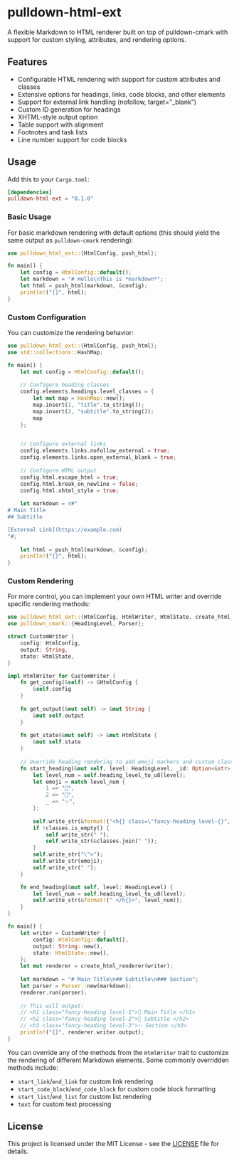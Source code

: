 # pulldown-html-ext

A flexible Markdown to HTML renderer built on top of pulldown-cmark with support for custom styling, attributes, and rendering options.

## Features

- Configurable HTML rendering with support for custom attributes and classes
- Extensive options for headings, links, code blocks, and other elements
- Support for external link handling (nofollow, target="_blank")
- Custom ID generation for headings
- XHTML-style output option
- Table support with alignment
- Footnotes and task lists
- Line number support for code blocks

## Usage

Add this to your `Cargo.toml`:

```toml
[dependencies]
pulldown-html-ext = "0.1.0"
```

### Basic Usage

For basic markdown rendering with default options (this should yield the same output as `pulldown-cmark` rendering):

```rust
use pulldown_html_ext::{HtmlConfig, push_html};

fn main() {
    let config = HtmlConfig::default();
    let markdown = "# Hello\nThis is *markdown*";
    let html = push_html(markdown, &config);
    println!("{}", html);
}
```

### Custom Configuration

You can customize the rendering behavior:

```rust
use pulldown_html_ext::{HtmlConfig, push_html};
use std::collections::HashMap;

fn main() {
    let mut config = HtmlConfig::default();
    
    // Configure heading classes
    config.elements.headings.level_classes = {
        let mut map = HashMap::new();
        map.insert(1, "title".to_string());
        map.insert(2, "subtitle".to_string());
        map
    };
    

    // Configure external links
    config.elements.links.nofollow_external = true;
    config.elements.links.open_external_blank = true;
    
    // Configure HTML output
    config.html.escape_html = true;
    config.html.break_on_newline = false;
    config.html.xhtml_style = true;
    
    let markdown = r#"
# Main Title
## Subtitle

[External Link](https://example.com)
"#;
    
    let html = push_html(markdown, &config);
    println!("{}", html);
}
```

### Custom Rendering

For more control, you can implement your own HTML writer and override specific rendering methods:

```rust
use pulldown_html_ext::{HtmlConfig, HtmlWriter, HtmlState, create_html_renderer};
use pulldown_cmark::{HeadingLevel, Parser};

struct CustomWriter {
    config: HtmlConfig,
    output: String,
    state: HtmlState,
}

impl HtmlWriter for CustomWriter {
    fn get_config(&self) -> &HtmlConfig {
        &self.config
    }
    
    fn get_output(&mut self) -> &mut String {
        &mut self.output
    }
    
    fn get_state(&mut self) -> &mut HtmlState {
        &mut self.state
    }
    
    // Override heading rendering to add emoji markers and custom classes
    fn start_heading(&mut self, level: HeadingLevel, _id: Option<&str>, classes: Vec<&str>) {
        let level_num = self.heading_level_to_u8(level);
        let emoji = match level_num {
            1 => "🎯",
            2 => "💫",
            _ => "✨",
        };
        
        self.write_str(&format!("<h{} class=\"fancy-heading level-{}", level_num, level_num));
        if !classes.is_empty() {
            self.write_str(" ");
            self.write_str(&classes.join(" "));
        }
        self.write_str("\">");
        self.write_str(emoji);
        self.write_str(" ");
    }

    fn end_heading(&mut self, level: HeadingLevel) {
        let level_num = self.heading_level_to_u8(level);
        self.write_str(&format!(" </h{}>", level_num));
    }
}

fn main() {
    let writer = CustomWriter {
        config: HtmlConfig::default(),
        output: String::new(),
        state: HtmlState::new(),
    };
    let mut renderer = create_html_renderer(writer);
    
    let markdown = "# Main Title\n## Subtitle\n### Section";
    let parser = Parser::new(markdown);
    renderer.run(parser);
    
    // This will output:
    // <h1 class="fancy-heading level-1">🎯 Main Title </h1>
    // <h2 class="fancy-heading level-2">💫 Subtitle </h2>
    // <h3 class="fancy-heading level-3">✨ Section </h3>
    println!("{}", renderer.writer.output);
}
```


You can override any of the methods from the `HtmlWriter` trait to customize the rendering of different Markdown elements. Some commonly overridden methods include:
- `start_link`/`end_link` for custom link rendering
- `start_code_block`/`end_code_block` for custom code block formatting
- `start_list`/`end_list` for custom list rendering
- `text` for custom text processing

## License

This project is licensed under the MIT License - see the [LICENSE](LICENSE) file for details.
